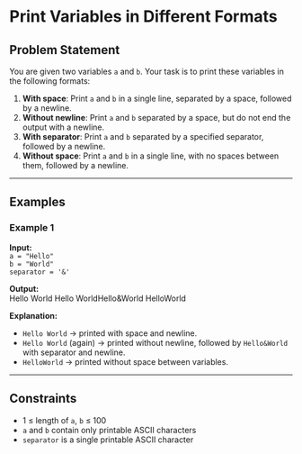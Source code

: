 # Print Variables in Different Formats

## Problem Statement

You are given two variables `a` and `b`. Your task is to print these variables in the following formats:

1. **With space**: Print `a` and `b` in a single line, separated by a space, followed by a newline.  
2. **Without newline**: Print `a` and `b` separated by a space, but do not end the output with a newline.  
3. **With separator**: Print `a` and `b` separated by a specified separator, followed by a newline.  
4. **Without space**: Print `a` and `b` in a single line, with no spaces between them, followed by a newline.  

---

## Examples

### Example 1

**Input:**  
`a = "Hello"`  
`b = "World"`  
`separator = '&'`  

**Output:**  
Hello World
Hello WorldHello&World
HelloWorld


**Explanation:**  
- `Hello World` → printed with space and newline.  
- `Hello World` (again) → printed without newline, followed by `Hello&World` with separator and newline.  
- `HelloWorld` → printed without space between variables.

---

## Constraints

- 1 ≤ length of `a`, `b` ≤ 100  
- `a` and `b` contain only printable ASCII characters  
- `separator` is a single printable ASCII character
